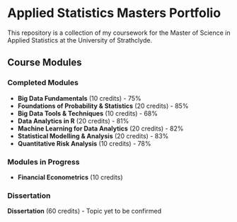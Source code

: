 
# Applied Statistics Masters Portfolio

This repository is a collection of my coursework for the Master of Science in Applied Statistics at the University of Strathclyde.

## Course Modules

### Completed Modules

- **Big Data Fundamentals** (10 credits) - 75%
- **Foundations of Probability & Statistics** (20 credits) - 85%
- **Big Data Tools & Techniques** (10 credits) - 68%
- **Data Analytics in R** (20 credits) - 81%
- **Machine Learning for Data Analytics** (20 credits) - 82%
- **Statistical Modelling & Analysis** (20 credits) - 83% 
- **Quantitative Risk Analysis** (10 credits) - 78%

### Modules in Progress


- **Financial Econometrics** (10 credits)

### Dissertation

**Dissertation** (60 credits) - Topic yet to be confirmed
